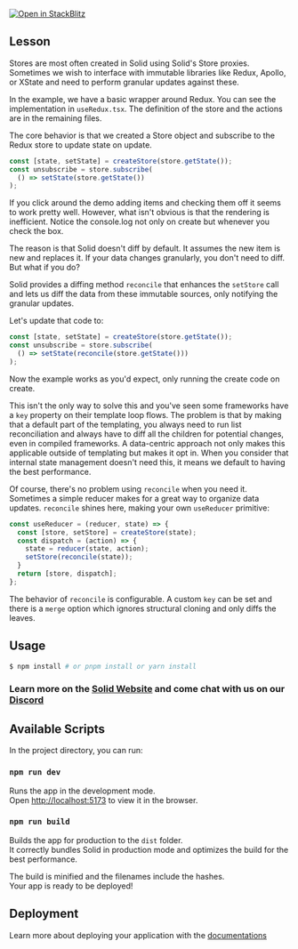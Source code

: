 [![Open in StackBlitz](https://developer.stackblitz.com/img/open_in_stackblitz.svg)](https://stackblitz.com/github/edivados/solid-tutorials/tree/main/tutorials/stores_immutable?file=src/store.jsx,src/actions.jsx,src/useRedux.jsx,src/main.jsx)

## Lesson

Stores are most often created in Solid using Solid's Store proxies. Sometimes we wish to interface with immutable libraries like Redux, Apollo, or XState and need to perform granular updates against these.

In the example, we have a basic wrapper around Redux. You can see the implementation in `useRedux.tsx`. The definition of the store and the actions are in the remaining files.

The core behavior is that we created a Store object and subscribe to the Redux store to update state on update.

```js
const [state, setState] = createStore(store.getState());
const unsubscribe = store.subscribe(
  () => setState(store.getState())
);
```
If you click around the demo adding items and checking them off it seems to work pretty well. However, what isn't obvious is that the rendering is inefficient. Notice the console.log not only on create but whenever you check the box.

The reason is that Solid doesn't diff by default. It assumes the new item is new and replaces it. If your data changes granularly, you don't need to diff. But what if you do?

Solid provides a diffing method `reconcile` that enhances the `setStore` call and lets us diff the data from these immutable sources, only notifying the granular updates.

Let's update that code to:
```js
const [state, setState] = createStore(store.getState());
const unsubscribe = store.subscribe(
  () => setState(reconcile(store.getState()))
);
```
Now the example works as you'd expect, only running the create code on create.

This isn't the only way to solve this and you've seen some frameworks have a `key` property on their template loop flows. The problem is that by making that a default part of the templating, you always need to run list reconciliation and always have to diff all the children for potential changes, even in compiled frameworks. A data-centric approach not only makes this applicable outside of templating but makes it opt in. When you consider that internal state management doesn't need this, it means we default to having the best performance.

Of course, there's no problem using `reconcile` when you need it. Sometimes a simple reducer makes for a great way to organize data updates. `reconcile` shines here, making your own `useReducer` primitive:

```js
const useReducer = (reducer, state) => {
  const [store, setStore] = createStore(state);
  const dispatch = (action) => {
    state = reducer(state, action);
    setStore(reconcile(state));
  }
  return [store, dispatch];
};
```

The behavior of `reconcile` is configurable. A custom `key` can be set and there is a `merge` option which ignores structural cloning and only diffs the leaves.

## Usage

```bash
$ npm install # or pnpm install or yarn install
```

### Learn more on the [Solid Website](https://solidjs.com) and come chat with us on our [Discord](https://discord.com/invite/solidjs)

## Available Scripts

In the project directory, you can run:

### `npm run dev`

Runs the app in the development mode.<br>
Open [http://localhost:5173](http://localhost:5173) to view it in the browser.

### `npm run build`

Builds the app for production to the `dist` folder.<br>
It correctly bundles Solid in production mode and optimizes the build for the best performance.

The build is minified and the filenames include the hashes.<br>
Your app is ready to be deployed!

## Deployment

Learn more about deploying your application with the [documentations](https://vitejs.dev/guide/static-deploy.html)
